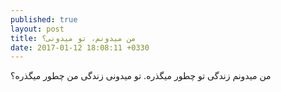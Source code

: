 ```yaml
---
published: true
layout: post
title: من میدونم، تو میدونی؟
date: 2017-01-12 18:08:11 +0330
---
```

من میدونم زندگی تو چطور میگذره. تو میدونی زندگی من چطور میگذره؟
